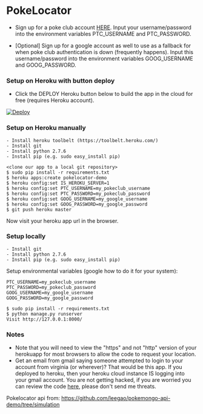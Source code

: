 PokeLocator
===========

- Sign up for a poke club account [HERE](https://club.pokemon.com/us/pokemon-trainer-club/sign-up/). Input your username/password into the environment variables PTC_USERNAME and PTC_PASSWORD.

- [Optional] Sign up for a google account as well to use as a fallback for when poke club authentication is down (frequently happens). Input this username/password into the environment variables GOOG_USERNAME and GOOG_PASSWORD.

### Setup on Heroku with button deploy

- Click the DEPLOY Heroku button below to build the app in the cloud for free (requires Heroku account).

[![Deploy](https://www.herokucdn.com/deploy/button.png)](https://heroku.com/deploy)

### Setup on Heroku manually
```
- Install heroku toolbelt (https://toolbelt.heroku.com/)
- Install git
- Install python 2.7.6
- Install pip (e.g. sudo easy_install pip)
```

```
<clone our app to a local git repository>
$ sudo pip install -r requirements.txt
$ heroku apps:create pokelocator-demo
$ heroku config:set IS_HEROKU_SERVER=1
$ heroku config:set PTC_USERNAME=my_pokeclub_username
$ heroku config:set PTC_PASSWORD=my_pokeclub_password
$ heroku config:set GOOG_USERNAME=my_google_username
$ heroku config:set GOOG_PASSWORD=my_google_password
$ git push heroku master
```

Now visit your heroku app url in the browser.

### Setup locally
```
- Install git
- Install python 2.7.6
- Install pip (e.g. sudo easy_install pip)
```

Setup environmental variables (google how to do it for your system):
```
PTC_USERNAME=my_pokeclub_username
PTC_PASSWORD=my_pokeclub_password
GOOG_USERNAME=my_google_username
GOOG_PASSWORD=my_google_password
```

```
$ sudo pip install -r requirements.txt
$ python manage.py runserver
Visit http://127.0.0.1:8000/
```

### Notes
- Note that you will need to view the "https" and not "http" version of your herokuapp for most browsers to allow the code to request your location.
- Get an email from gmail saying someone attempted to login to your account from virginia (or wherever)? That would be this app. If you deployed to heroku, then your heroku cloud instance IS logging into your gmail account. You are not getting hacked, if you are worried you can review the code [here](https://github.com/emeth-/pokelocater/blob/master/api/pokelocator_api.py#L167), please don't send me threats.

Pokelocator api from:
https://github.com/leegao/pokemongo-api-demo/tree/simulation
